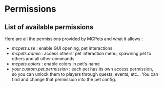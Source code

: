 # Permissions

## List of available permissions

Here are all the permissions provided by MCPets and what it allows :

* _mcpets.use_ : enable GUI opening, pet interactions
* _mcpets.admin_ : access others' pet interaction menu, spawning pet to others and all other commands
* _mcpets.colors_ : enable colors in pet's name
* _your.custom.pet.permission_ : each pet has its own access permission, so you can unlock them to players through quests, events, etc... You can find and change that permission into the pet config.
